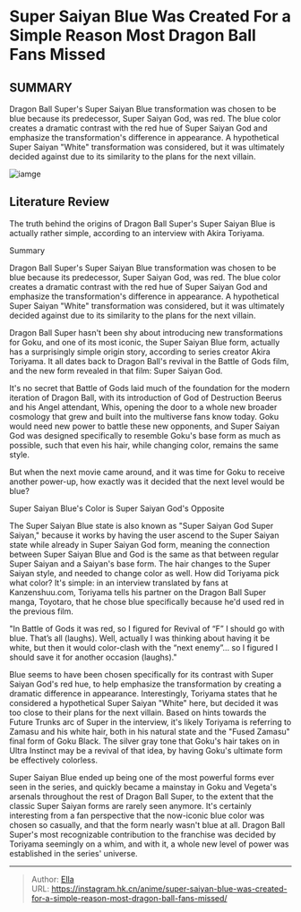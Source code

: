 # Super Saiyan Blue Was Created For a Simple Reason Most Dragon Ball Fans Missed


## SUMMARY 



  Dragon Ball Super&#39;s Super Saiyan Blue transformation was chosen to be blue because its predecessor, Super Saiyan God, was red.   The blue color creates a dramatic contrast with the red hue of Super Saiyan God and emphasize the transformation&#39;s difference in appearance.   A hypothetical Super Saiyan &#34;White&#34; transformation was considered, but it was ultimately decided against due to its similarity to the plans for the next villain.  

![iamge]()

## Literature Review

The truth behind the origins of Dragon Ball Super&#39;s Super Saiyan Blue is actually rather simple, according to an interview with Akira Toriyama.


Summary

  Dragon Ball Super&#39;s Super Saiyan Blue transformation was chosen to be blue because its predecessor, Super Saiyan God, was red.   The blue color creates a dramatic contrast with the red hue of Super Saiyan God and emphasize the transformation&#39;s difference in appearance.   A hypothetical Super Saiyan &#34;White&#34; transformation was considered, but it was ultimately decided against due to its similarity to the plans for the next villain.  





Dragon Ball Super hasn&#39;t been shy about introducing new transformations for Goku, and one of its most iconic, the Super Saiyan Blue form, actually has a surprisingly simple origin story, according to series creator Akira Toriyama. It all dates back to Dragon Ball&#39;s revival in the Battle of Gods film, and the new form revealed in that film: Super Saiyan God.




It&#39;s no secret that Battle of Gods laid much of the foundation for the modern iteration of Dragon Ball, with its introduction of God of Destruction Beerus and his Angel attendant, Whis, opening the door to a whole new broader cosmology that grew and built into the multiverse fans know today. Goku would need new power to battle these new opponents, and Super Saiyan God was designed specifically to resemble Goku&#39;s base form as much as possible, such that even his hair, while changing color, remains the same style.

          

But when the next movie came around, and it was time for Goku to receive another power-up, how exactly was it decided that the next level would be blue?


 Super Saiyan Blue&#39;s Color is Super Saiyan God&#39;s Opposite 
          




The Super Saiyan Blue state is also known as &#34;Super Saiyan God Super Saiyan,&#34; because it works by having the user ascend to the Super Saiyan state while already in Super Saiyan God form, meaning the connection between Super Saiyan Blue and God is the same as that between regular Super Saiyan and a Saiyan&#39;s base form. The hair changes to the Super Saiyan style, and needed to change color as well. How did Toriyama pick what color? It&#39;s simple: in an interview translated by fans at Kanzenshuu.com, Toriyama tells his partner on the Dragon Ball Super manga, Toyotaro, that he chose blue specifically because he&#39;d used red in the previous film.


&#34;In Battle of Gods it was red, so I figured for Revival of “F” I should go with blue. That’s all (laughs). Well, actually I was thinking about having it be white, but then it would color-clash with the “next enemy”… so I figured I should save it for another occasion (laughs).&#34;





Blue seems to have been chosen specifically for its contrast with Super Saiyan God&#39;s red hue, to help emphasize the transformation by creating a dramatic difference in appearance. Interestingly, Toriyama states that he considered a hypothetical Super Saiyan &#34;White&#34; here, but decided it was too close to their plans for the next villain. Based on hints towards the Future Trunks arc of Super in the interview, it&#39;s likely Toriyama is referring to Zamasu and his white hair, both in his natural state and the &#34;Fused Zamasu&#34; final form of Goku Black. The silver gray tone that Goku&#39;s hair takes on in Ultra Instinct may be a revival of that idea, by having Goku&#39;s ultimate form be effectively colorless.

Super Saiyan Blue ended up being one of the most powerful forms ever seen in the series, and quickly became a mainstay in Goku and Vegeta&#39;s arsenals throughout the rest of Dragon Ball Super, to the extent that the classic Super Saiyan forms are rarely seen anymore. It&#39;s certainly interesting from a fan perspective that the now-iconic blue color was chosen so casually, and that the form nearly wasn&#39;t blue at all. Dragon Ball Super&#39;s most recognizable contribution to the franchise was decided by Toriyama seemingly on a whim, and with it, a whole new level of power was established in the series&#39; universe.






---

> Author: [Ella](https://instagram.hk.cn/)  
> URL: https://instagram.hk.cn/anime/super-saiyan-blue-was-created-for-a-simple-reason-most-dragon-ball-fans-missed/  

